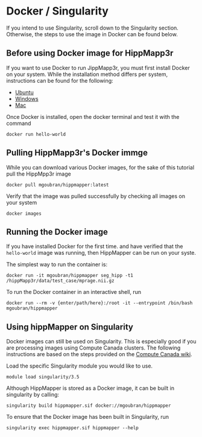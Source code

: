 # Docker / Singularity

If you intend to use Singularity, scroll down to the Singularity section. Otherwise, the steps to use the image in Docker can be found below.

## Before using Docker image for HippMapp3r

If you want to use Docker to run JippMapp3r, you must first install Docker on your system. While the installation method differs per system, instructions can be found for the following:

- [Ubuntu](https://docs.docker.com/install/linux/docker-ce/ubuntu/)
- [Windows](https://docs.docker.com/docker-for-windows/install/)
- [Mac](https://docs.docker.com/docker-for-mac/)

Once Docker is installed, open the docker terminal and test it with the command

    docker run hello-world


## Pulling HippMapp3r's Docker immge

While you can download various Docker images, for the sake of this tutorial pull the HippMpp3r image

    docker pull mgoubran/hippmapper:latest

Verify that the image was pulled successfully by checking all images on your system

    docker images


## Running the Docker image

If you have installed Docker for the first time. and have verified that the `hello-world` image was running, then HippMapper can be run on your syste.

The simplest way to run the container is:

    docker run -it mgoubran/hippmapper seg_hipp -t1 /hippMapp3r/data/test_case/mprage.nii.gz

To run the Docker container in an interactive shell, run

    docker run --rm -v {enter/path/here}:/root -it --entrypoint /bin/bash mgoubran/hippmapper



## Using hippMapper on Singularity

Docker images can still be used on Singularity. This is especially good if you are processing images using Compute Canada clusters. The following instructions are based on the steps provided on the [Compute Canada wiki](https://docs.computecanada.ca/wiki/Singularity).

Load the specific Singularity module you would like to use.

    module load singularity/3.5

Although HippMapper is stored as a Docker image, it can be built in singularity by calling:

    singularity build hippmapper.sif docker://mgoubran/hippmapper

To ensure that the Docker image has been built in Singularity, run

    singularity exec hippmapper.sif hippmapper --help


